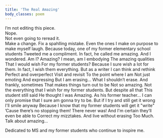 ```yaml
---
title: 'The Real Amazing'
body_classes: poem
---
```


I’m not editing this piece.  
Nope.  
Not even going to reread it.       
Make a change.
Fix a spahlling mistake.
Even the ones I make on purpose
to make myself laugh.
Because today, one of my former elementary school students
Tweeted me a compliment.
In fact, he called me amazing.
And I wondered.
Am I? Amazing?
I mean, am I embodying 
The amazing qualities
That I would wish 
For my former students?
Because I sure wish a lot for them.
In fact, I wish them everything. 
But as a writer
I can think and rethink
Perfect and overperfect
Visit and revisit
To the point where I am 
Not just emoting
And expressing
But
I am erasing…
What I shouldn’t erase.
And frankly, sometimes
That makes things turn out to be
Not so amazing.
Not the everything 
that I wish 
for my former students. 
But despite all that
This student still said
He thought I was
Amazing.
As his former teacher…
I can only promise 
that I sure am gonna try to be.
But if I try and still get it wrong
I'll smile anyway
Because I know 
that my former students 
will get it "write"
’Cause there’s no stopping them!
There never was! 
And I'm certain they’ll even be able to 
Correct my mizztakes. 
And live without erasing
Too 
Much.  
Talk about amazing…


Dedicated to MS and my former students who continue to inspire me. 